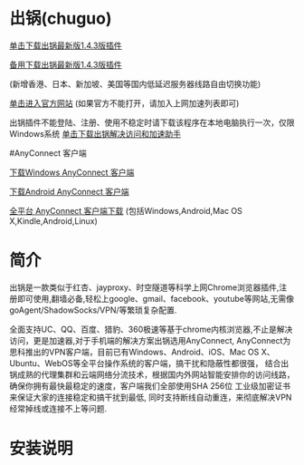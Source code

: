 # 出锅(chuguo)

[单击下载出锅最新版1.4.3版插件](https://github.com/chuguofan/chuguo/releases/download/chuguo_v1.4.3/chuguo_v1.4.3.crx)

[备用下载出锅最新版1.4.3版插件](http://7xrvud.dl1.z0.glb.clouddn.com/chuguo_v1.4.3.crx)

(新增香港、日本、新加坡、美国等国内低延迟服务器线路自由切换功能)

[单击进入官方网站](http://chuguo.space/home/invite.html?code=77db427309a3eeb4) (如果官方不能打开，请加入上网加速列表即可)

出锅插件不能登陆、注册、使用不稳定时请下载该程序在本地电脑执行一次，仅限Windows系统
[单击下载出锅解决访问和加速助手](http://7xrvud.dl1.z0.glb.clouddn.com/chuguo_helper.zip) 


#AnyConnect 客户端

[下载Windows AnyConnect 客户端](http://dl.xxshe.com/cisco_anyconnect/anyconnect-win-4.2.04018-pre-deploy-k9.msi)

[下载Android AnyConnect 客户端](http://dl.xxshe.com/cisco_anyconnect/anyconnect.vpn.android.avf-4.0.01287.apk)

[全平台 AnyConnect 客户端下载](https://cnlic.com/share/client.html) (包括Windows,Android,Mac OS X,Kindle,Android,Linux)


# 简介

出锅是一款类似于红杏、jayproxy、时空隧道等科学上网Chrome浏览器插件,注册即可使用,翻墙必备,轻松上google、gmail、facebook、youtube等网站,无需像goAgent/ShadowSocks/VPN/等繁琐复杂配置.

全面支持UC、QQ、百度、猎豹、360极速等基于chrome内核浏览器,不止是解决访问，更是加速器,对于手机端的解决方案出锅选用AnyConnect, AnyConnect为思科推出的VPN客户端，目前已有Windows、Android、iOS、Mac OS X、Ubuntu、WebOS等全平台操作系统的客户端，搞干扰和隐蔽性都很强，
结合出锅成熟的代理集群和云端网络分流技术，根据国内外网站智能安排你的访问线路，确保你拥有最快最稳定的速度，客户端我们全部使用SHA 256位
工业级加密证书来保证大家的连接稳定和搞干扰到最低, 同时支持断线自动重连，来彻底解决VPN经常掉线或连接不上等问题.

# 安装说明
